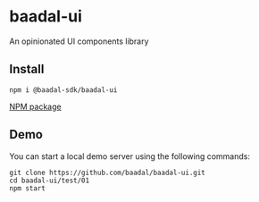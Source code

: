 # baadal-ui
An opinionated UI components library

## Install

```
npm i @baadal-sdk/baadal-ui
```

[NPM package](https://www.npmjs.com/package/@baadal-sdk/baadal-ui)

## Demo

You can start a local demo server using the following commands:
```
git clone https://github.com/baadal/baadal-ui.git
cd baadal-ui/test/01
npm start
```
